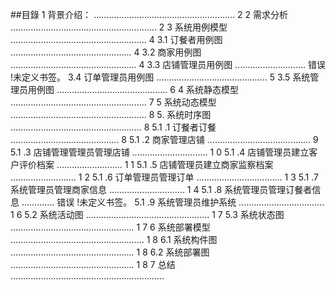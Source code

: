 ##目錄
1 背景介绍： ........................................................ 2
2 需求分析 .......................................................... 2
3 系统用例模型 ...................................................... 4
3.1 订餐者用例图 ................................................ 4
3.2 商家用例图 .................................................. 4
3.3 店铺管理员用例图 ............................ 错误 !未定义书签。
3.4 订单管理员用例图 ............................................ 5
3.5 系统管理员用例图 ............................................ 6
4 系统静态模型 ...................................................... 7
5 系统动态模型 ...................................................... 8
5. 系统时序图 .................................................... 8
5.1 .1 订餐者订餐 ........................................... 8
5.1 .2 商家管理店铺 ......................................... 9
5.1 .3 店铺管理管理员管理店铺 .............................. 1 0
5.1 .4 店铺管理员建立客户评价档案 .......................... 1 1
5.1 .5 店铺管理员建立商家监察档案 .......................... 1 2
5.1 .6 订单管理员管理订单 .................................. 1 3
5.1 .7 系统管理员管理商家信息 .............................. 1 4
5.1 .8 系统管理员管理订餐者信息 ............. 错误 !未定义书签。
5.1 .9 系统管理员维护系统 .................................. 1 6
5.2 系统活动图 ................................................. 1 7
5.3 系统状态图 ................................................. 1 7
6 系统部署模型 ..................................................... 1 8
6.1 系统构件图 ................................................. 1 8
6.2 系统部署图 ................................................. 1 8
7 总结 ............................................................. 

